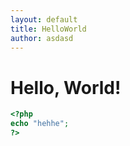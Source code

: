 ```yaml
---
layout: default
title: HelloWorld
author: asdasd
---
```


# Hello, World!

```php
<?php
echo "hehhe";
?>
```